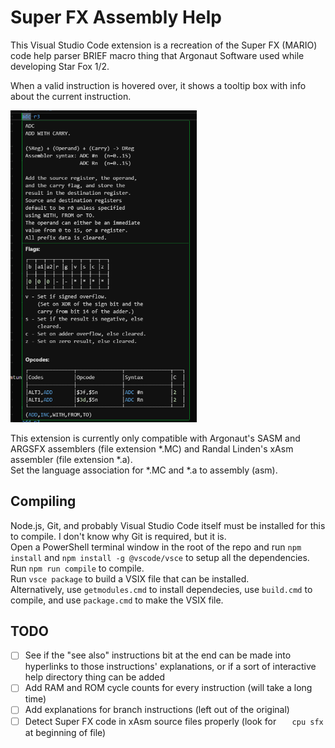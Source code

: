 # Super FX Assembly Help

This Visual Studio Code extension is a recreation of the Super FX (MARIO) code help parser BRIEF macro thing that Argonaut Software used while developing Star Fox 1/2.  

When a valid instruction is hovered over, it shows a tooltip box with info about the current instruction.  

<img src="./img/example.png" title="" alt="example.png" width="298">

This extension is currently only compatible with Argonaut's SASM and ARGSFX assemblers (file extension *.MC) and Randal Linden's xAsm assembler (file extension *.a).  
Set the language association for *.MC and *.a to assembly (asm).  

## Compiling

Node.js, Git, and probably Visual Studio Code itself must be installed for this to compile. I don't know why Git is required, but it is.  
Open a PowerShell terminal window in the root of the repo and run ``npm install`` and ``npm install -g @vscode/vsce`` to setup all the dependencies.  
Run ``npm run compile`` to compile.  
Run ``vsce package`` to build a VSIX file that can be installed.  
Alternatively, use ``getmodules.cmd`` to install dependecies, use ``build.cmd`` to compile, and use ``package.cmd`` to make the VSIX file.

## TODO

- [ ] See if the "see also" instructions bit at the end can be made into hyperlinks to those instructions' explanations, or if a sort of interactive help directory thing can be added
- [ ] Add RAM and ROM cycle counts for every instruction (will take a long time)
- [ ] Add explanations for branch instructions (left out of the original)
- [ ] Detect Super FX code in xAsm source files properly (look for ``	cpu	sfx`` at beginning of file)